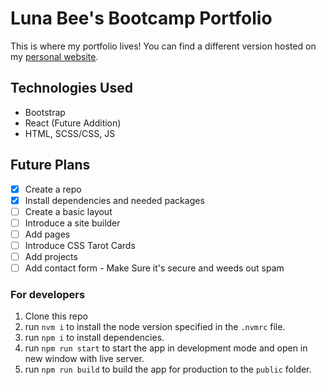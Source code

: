 # Luna Bee's Bootcamp Portfolio

This is where my portfolio lives! You can find a different version hosted on my [personal website](https://lunabee.dev).

## Technologies Used

- Bootstrap
- React (Future Addition)
- HTML, SCSS/CSS, JS

## Future Plans

- [x] Create a repo
- [x] Install dependencies and needed packages
- [ ] Create a basic layout
- [ ] Introduce a site builder
- [ ] Add pages
- [ ] Introduce CSS Tarot Cards
- [ ] Add projects
- [ ] Add contact form - Make Sure it's secure and weeds out spam

### For developers

1. Clone this repo
2. run `nvm i` to install the node version specified in the `.nvmrc` file.
3. run `npm i` to install dependencies.
4. run `npm run start` to start the app in development mode and open in new window with live server.
5. run `npm run build` to build the app for production to the `public` folder.
